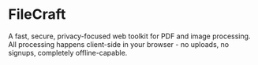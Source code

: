 # FileCraft

A fast, secure, privacy-focused web toolkit for PDF and image processing. All processing happens client-side in your browser - no uploads, no signups, completely offline-capable.

